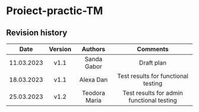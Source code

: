 # Proiect-practic-TM
## Revision history
| Date | Version | Authors | Comments |
| :-----: | :---: | :---: |:---: |
| 11.03.2023 | v1.1| Sanda Gabor | Draft plan|
| 18.03.2023 | v1.1| Alexa Dan | Test results for functional testing |
| 25.03.2023 | v1.2| Teodora Maria | Test results for admin functional testing |

